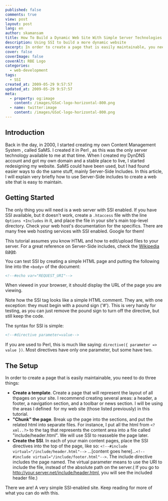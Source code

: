 ```yaml
---
published: false
comments: true
view: post
layout: post
lang: en
author: skamansam
title: How To Build a Dynamic Web Site With Simple Server Technologies.
description: Using SSI to build a more dynamic website
excerpt: In order to create a page that is easily maintainable, you need to do three
cover: false
coverImage: false
coverAlt: RBE Logo
categories:
  - web-development
tags: 
  - SSI
created_at: 2009-05-29 9:57:57
updated_at: 2009-05-29 9:57:57
meta:
  - property: og:image
    content: /images/GSoC-logo-horizontal-800.png
  - name: twitter:image
    content: /images/GSoC-logo-horizontal-800.png
---
```


## Introduction
Back in the day, in 2000, I started creating my own Content Management System ,
called SaMS. I created it in Perl , as this was the only server technology
available to me at that time. When I created my DynDNS account and got my own
domain and a stable place to live, I started redesigning my website. SaMS could
have been used, but I had found easier ways to do the same stuff, mainly
Server-Side Includes. In this article, I will explain very briefly how to use
Server-Side includes to create a web site that is easy to maintain.

## Getting Started
The only thing you will need is a web server with SSI enabled. If you have SSI
available, but it doesn't work, create a `.htaccess` file with the line `Options
+Includes` in it, and place the file in your site's main top-level directory.
Check your web host's documentation for the specifics. There are many free web
hosting services with SSI enabled. Google for them!

This tutorial assumes you know HTML and how to edit/upload files to your server.
For a great reference on Server-Side includes, check the <a
href="http://en.wikipedia.org/wiki/Server_Side_Includes">Wikipedia page</a>.

You can test SSI by creating a simple HTML page and putting the following line
into the `<body>` of the document:

```html
<!--#echo var="REQUEST_URI"-->
```

When viewed in your browser, it should display the URL of the page you are
viewing.

Note how the SSI tag looks like a simple HTML comment. They are, with one
exception: they must begin with a pound sign ('#'). This is very handy for
testing, as you can just remove the pound sign to turn off the directive, but
still keep the code.

The syntax for SSI is simple:

```html
<!--#directive parameter=value-->
```

If you are used to Perl, this is much like saying:
`directive({ parameter => value })`. Most directives have only one parameter, but
some have two.

## The Setup
In order to create a page that is easily maintainable, you need to do three things:

* **Create a template**. Create a page that will represent the
  layout of all thpages on your site. I recommend creating several areas: a
  header, a footer, a navigation section, and a toolbar or news section. I will
  be using the areas I defined  for my web site (those listed previously) in
  this tutorial.
* **"Chunk" the page**. Break up the page into the sections, and
  put the related html into separate files. For instance, I put all the html
  from `<?xml..?>` to the tag that represents the content area into a file
  called "include/header.html". We will use SSI to reasseble the page
  later.
* **Create the SSI**. In each of your main content pages, place the
  SSI directives into the top of the page, like so: `<!--#include
  virtual="/include/header.html"-->` ...[content goes here]...`<!--#include
  virtual="/include/footer.html"-->`. The include directive includes the page
  named. The virtual parameter means to use the URI to include the file, instead
  of the absolute path on the server.( If you go to
  http://your.server.net/include/header.html, you will see the included header
  file.)

There we are! A very simple SSI-enabled site. Keep reading for more of what you can do with this.
